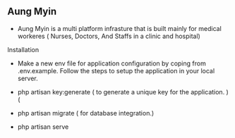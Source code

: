 ## Aung Myin

-   Aung Myin is a multi platform infrasture that is built mainly for medical workeres ( Nurses, Doctors, And Staffs in a clinic and hospital)

Installation

-   Make a new env file for application configuration by coping from .env.example. Follow the steps to setup
    the application in your local server.

-   php artisan key:generate ( to generate a unique key for the application. )(

-   php artisan migrate ( for database integration.)

-   php artisan serve

